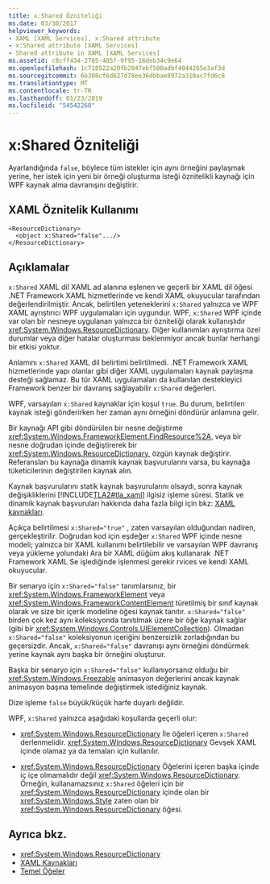 ```yaml
---
title: x:Shared Özniteliği
ms.date: 03/30/2017
helpviewer_keywords:
- XAML [XAML Services], x:Shared attribute
- x:Shared attribute [XAML Services]
- Shared attribute in XAML [XAML Services]
ms.assetid: c8cff434-2785-405f-9f95-16deb34c9e64
ms.openlocfilehash: 1c718522a20fb2047ebf500adbf4044265e3af3d
ms.sourcegitcommit: 6b308cf6d627d78ee36dbbae8972a310ac7fd6c8
ms.translationtype: MT
ms.contentlocale: tr-TR
ms.lasthandoff: 01/23/2019
ms.locfileid: "54542268"
---
```

# <a name="xshared-attribute"></a>x:Shared Özniteliği
Ayarlandığında `false`, böylece tüm istekler için aynı örneğini paylaşmak yerine, her istek için yeni bir örneği oluşturma isteği öznitelikli kaynağı için WPF kaynak alma davranışını değiştirir.  
  
## <a name="xaml-attribute-usage"></a>XAML Öznitelik Kullanımı  
  
```xaml  
<ResourceDictionary>  
  <object x:Shared="false".../>  
</ResourceDictionary>  
```  
  
## <a name="remarks"></a>Açıklamalar  
 `x:Shared` XAML dil XAML ad alanına eşlenen ve geçerli bir XAML dil öğesi .NET Framework XAML hizmetlerinde ve kendi XAML okuyucular tarafından değerlendirilmiştir. Ancak, belirtilen yeteneklerini `x:Shared` yalnızca ve WPF XAML ayrıştırıcı WPF uygulamaları için uygundur. WPF, `x:Shared` WPF içinde var olan bir nesneye uygulanan yalnızca bir özniteliği olarak kullanışlıdır <xref:System.Windows.ResourceDictionary>. Diğer kullanımları ayrıştırma özel durumlar veya diğer hatalar oluşturması beklenmiyor ancak bunlar herhangi bir etkisi yoktur.  
  
 Anlamını `x:Shared` XAML dil belirtimi belirtilmedi. .NET Framework XAML hizmetlerinde yapı olanlar gibi diğer XAML uygulamaları kaynak paylaşma desteği sağlamaz. Bu tür XAML uygulamaları da kullanılan destekleyici Framework benzer bir davranış sağlayabilir `x:Shared` değerleri.  
  
 WPF, varsayılan `x:Shared` kaynaklar için koşul `true`. Bu durum, belirtilen kaynak isteği gönderirken her zaman aynı örneğini döndürür anlamına gelir.  
  
 Bir kaynağı API gibi döndürülen bir nesne değiştirme <xref:System.Windows.FrameworkElement.FindResource%2A>, veya bir nesne doğrudan içinde değiştirerek bir <xref:System.Windows.ResourceDictionary>, özgün kaynak değiştirir. Referansları bu kaynağa dinamik kaynak başvurularını varsa, bu kaynağa tüketicilerinin değiştirilen kaynak alın.  
  
 Kaynak başvurularını statik kaynak başvurularını olsaydı, sonra kaynak değişikliklerini [!INCLUDE[TLA2#tla_xaml](../../../includes/tla2sharptla-xaml-md.md)] ilgisiz işleme süresi. Statik ve dinamik kaynak başvuruları hakkında daha fazla bilgi için bkz: [XAML kaynakları](../../../docs/framework/wpf/advanced/xaml-resources.md).  
  
 Açıkça belirtilmesi `x:Shared="true"` , zaten varsayılan olduğundan nadiren, gerçekleştirilir. Doğrudan kod için eşdeğer `x:Shared` WPF içinde nesne modeli; yalnızca bir XAML kullanımı belirtilebilir ve varsayılan WPF davranış veya yükleme yolundaki Ara bir XAML düğüm akış kullanarak .NET Framework XAML Se işlediğinde işlenmesi gerekir rvices ve kendi XAML okuyucular.  
  
 Bir senaryo için `x:Shared="false"` tanımlarsınız, bir <xref:System.Windows.FrameworkElement> veya <xref:System.Windows.FrameworkContentElement> türetilmiş bir sınıf kaynak olarak ve size bir içerik modeline öğesi kaynak tanıtır. `x:Shared="false"` birden çok kez aynı koleksiyonda tanıtılmak üzere bir öğe kaynak sağlar (gibi bir <xref:System.Windows.Controls.UIElementCollection>). Olmadan `x:Shared="false"` koleksiyonun içeriğini benzersizlik zorladığından bu geçersizdir. Ancak, `x:Shared="false"` davranışı aynı örneğini döndürmek yerine kaynak aynı başka bir örneğini oluşturur.  
  
 Başka bir senaryo için `x:Shared="false"` kullanıyorsanız olduğu bir <xref:System.Windows.Freezable> animasyon değerlerini ancak kaynak animasyon başına temelinde değiştirmek istediğiniz kaynak.  
  
 Dize işleme `false` büyük/küçük harfe duyarlı değildir.  
  
 WPF, `x:Shared` yalnızca aşağıdaki koşullarda geçerli olur:  
  
-   <xref:System.Windows.ResourceDictionary> İle öğeleri içeren `x:Shared` derlenmelidir. <xref:System.Windows.ResourceDictionary> Gevşek XAML içinde olamaz ya da temaları için kullanılır.  
  
-   <xref:System.Windows.ResourceDictionary> Öğelerini içeren başka içinde iç içe olmamalıdır değil <xref:System.Windows.ResourceDictionary>. Örneğin, kullanamazsınız `x:Shared` öğeleri için bir <xref:System.Windows.ResourceDictionary> içinde olan bir <xref:System.Windows.Style> zaten olan bir <xref:System.Windows.ResourceDictionary> öğesi.  
  
## <a name="see-also"></a>Ayrıca bkz.
- <xref:System.Windows.ResourceDictionary>
- [XAML Kaynakları](../../../docs/framework/wpf/advanced/xaml-resources.md)
- [Temel Öğeler](../../../docs/framework/wpf/advanced/base-elements.md)
